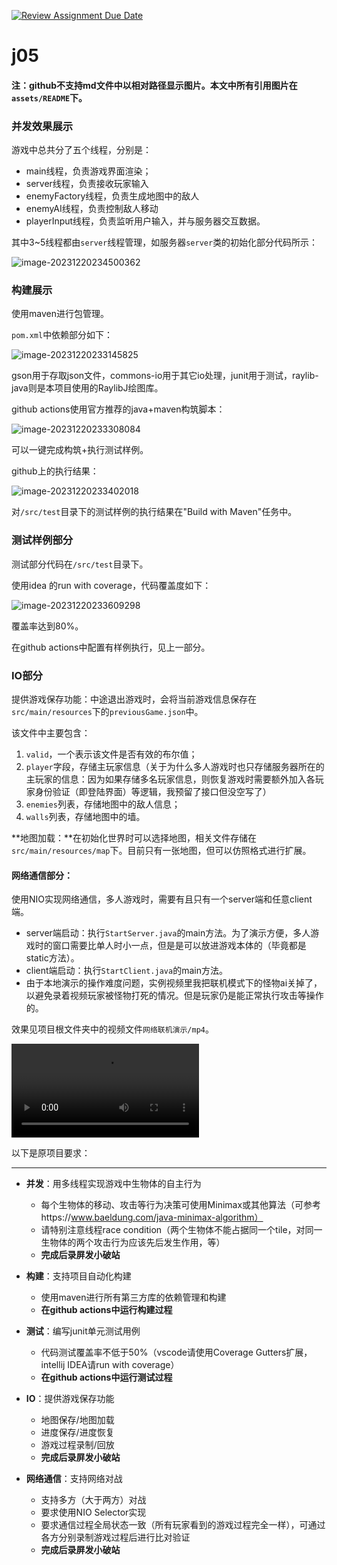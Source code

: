 [![Review Assignment Due Date](https://classroom.github.com/assets/deadline-readme-button-24ddc0f5d75046c5622901739e7c5dd533143b0c8e959d652212380cedb1ea36.svg)](https://classroom.github.com/a/AcyKyItb)
# j05

#### 注：github不支持md文件中以相对路径显示图片。本文中所有引用图片在`assets/README`下。



### 并发效果展示

游戏中总共分了五个线程，分别是：

- main线程，负责游戏界面渲染；
- server线程，负责接收玩家输入
- enemyFactory线程，负责生成地图中的敌人
- enemyAI线程，负责控制敌人移动
- playerInput线程，负责监听用户输入，并与服务器交互数据。

其中3~5线程都由`server`线程管理，如服务器`server`类的初始化部分代码所示：

![image-20231220234500362](\assets\README\image-20231220234500362.png)







### 构建展示

使用maven进行包管理。

`pom.xml`中依赖部分如下：

![image-20231220233145825](\assets\README\image-20231220233145825.png)

gson用于存取json文件，commons-io用于其它io处理，junit用于测试，raylib-java则是本项目使用的RaylibJ绘图库。

github actions使用官方推荐的java+maven构筑脚本：

![image-20231220233308084](\assets\README\image-20231220233308084.png)

可以一键完成构筑+执行测试样例。

github上的执行结果：

![image-20231220233402018](D:\code\java_advanced\j05-eyja42\assets\README\image-20231220233402018.png)

对`/src/test`目录下的测试样例的执行结果在"Build with Maven"任务中。

### 测试样例部分

测试部分代码在`/src/test`目录下。

使用idea 的run with coverage，代码覆盖度如下：

![image-20231220233609298](\assets\README\image-20231220233609298.png)

覆盖率达到80%。

在github actions中配置有样例执行，见上一部分。

### IO部分

提供游戏保存功能：中途退出游戏时，会将当前游戏信息保存在`src/main/resources`下的`previousGame.json`中。

该文件中主要包含：

1. `valid`，一个表示该文件是否有效的布尔值；
2. `player`字段，存储主玩家信息（关于为什么多人游戏时也只存储服务器所在的主玩家的信息：因为如果存储多名玩家信息，则恢复游戏时需要额外加入各玩家身份验证（即登陆界面）等逻辑，我预留了接口但没空写了）
3. `enemies`列表，存储地图中的敌人信息；
4. `walls`列表，存储地图中的墙。

**地图加载：**在初始化世界时可以选择地图，相关文件存储在`src/main/resources/map`下。目前只有一张地图，但可以仿照格式进行扩展。

#### 网络通信部分：

使用NIO实现网络通信，多人游戏时，需要有且只有一个server端和任意client端。

- server端启动：执行`StartServer.java`的main方法。为了演示方便，多人游戏时的窗口需要比单人时小一点，但是是可以放进游戏本体的（毕竟都是static方法）。
- client端启动：执行`StartClient.java`的main方法。
- 由于本地演示的操作难度问题，实例视频里我把联机模式下的怪物ai关掉了，以避免录着视频玩家被怪物打死的情况。但是玩家仍是能正常执行攻击等操作的。

效果见项目根文件夹中的视频文件`网络联机演示/mp4`。

<video src="网络联机演示.mp4"></video>









以下是原项目要求：

---

- **并发**：用多线程实现游戏中生物体的自主行为
  - 每个生物体的移动、攻击等行为决策可使用Minimax或其他算法（可参考https://www.baeldung.com/java-minimax-algorithm）
  - 请特别注意线程race condition（两个生物体不能占据同一个tile，对同一生物体的两个攻击行为应该先后发生作用，等）
  - **完成后录屏发小破站**

- **构建**：支持项目自动化构建
  - 使用maven进行所有第三方库的依赖管理和构建
  - **在github actions中运行构建过程**
- **测试**：编写junit单元测试用例
  - 代码测试覆盖率不低于50%（vscode请使用Coverage Gutters扩展，intellij IDEA请run with coverage）
  - **在github actions中运行测试过程**
- **IO**：提供游戏保存功能
  - 地图保存/地图加载
  - 进度保存/进度恢复
  - 游戏过程录制/回放
  - **完成后录屏发小破站**
- **网络通信**：支持网络对战
  - 支持多方（大于两方）对战
  - 要求使用NIO Selector实现
  - 要求通信过程全局状态一致（所有玩家看到的游戏过程完全一样），可通过各方分别录制游戏过程后进行比对验证
  - **完成后录屏发小破站**



